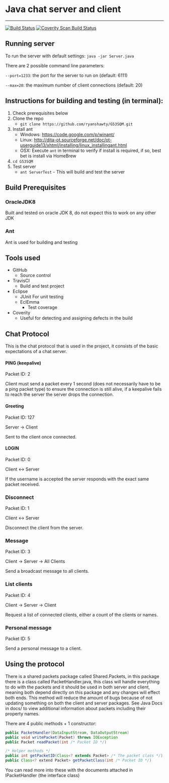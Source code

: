 # Java chat server and client
---
[![Build Status](https://travis-ci.org/ryanshawty/G53SQM.svg?branch=master)](https://travis-ci.org/ryanshawty/G53SQM)
<a href="https://scan.coverity.com/projects/3643">
  <img alt="Coverity Scan Build Status"
       src="https://scan.coverity.com/projects/3643/badge.svg"/>
</a>
## Running server
To run the server with default settings:
``java -jar Server.java``

There are 2 possible command line parameters:

``--port=1233``: the port for the server to run on (default: 6111)

``--max=20``: the maximum number of client connections (default: 20)

## Instructions for building and testing (in terminal):
 1. Check prerequisites below
 2. Clone the repo
    * ``git clone https://github.com/ryanshawty/G53SQM.git``
 3. Install ant
    * Windows: https://code.google.com/p/winant/
    * Linux: http://dita-ot.sourceforge.net/doc/ot-userguide13/xhtml/installing/linux_installingant.html
    * OSX: Execute ``ant`` in terminal to verify if install is required, if so, best bet is install via HomeBrew
 4. ``cd G53SQM``
 5. Test server
    * ``ant ServerTest`` - This will build and test the server

## Build Prerequisites
### OracleJDK8
Built and tested on oracle JDK 8, do not expect this to work on any other JDK
### Ant
Ant is used for building and testing

## Tools used
- GitHub
	- Source control
- TravisCI 
	- Build and test project
- Eclipse 
	- JUnit
		For unit testing
	- EclEmma
		- Test coverage
- Coverity
	- Useful for detecting and assigning defects in the build

## Chat Protocol
This is the chat protocol that is used in the project, it consists of the basic expectations of a chat server.

#### PING (keepalive)
Packet ID: 2

Client must send a packet every 1 second (does not necessarily have to be a ping packet type) to ensure the connection is still alive, if a keepalive fails to reach the server the server drops the connection.

#### Greeting
Packet ID: 127

Server -> Client

Sent to the client once connected.

#### LOGIN <username>
Packet ID: 0

Client <-> Server

If the username is accepted the server responds with the exact same packet received.

### Disconnect
Packet ID: 1

Client <-> Server

Disconnect the client from the server.

### Message
Packet ID: 3

Client -> Server -> All Clients

Send a broadcast message to all clients.

### List clients
Packet ID: 4

Client -> Server -> Client

Request a list of connected clients, either a count of the clients or names.

### Personal message
Packet ID: 5

Send a personal message to a client.

## Using the protocol
There is a shared packets package called Shared.Packets, in this package there is a class called PacketHandler.java, this class will handle everything to do with the packets and it should be used in both server and client, meaning both depend directly on this package and any changes will effect both ends. This method will reduce the amount of bugs because of not updating something on both the client and server packages. See Java Docs in docs/ to view additional information about packets including their property names.

There are 4 public methods + 1 constructor:

```java
public PacketHandler(DataInputStream, DataOutputStream)
public void writePacket(Packet) throws IOException
public Packet readPacket(int /* Packet ID */)

/* Helper methods */
public int getPacketID(Class<? extends Packet> /* The packet class */)
public Class<? extend Packet> getPacketClass(int /* Packet ID */)
```

You can read more into these with the documents attached in IPacketHandler (the interface class)